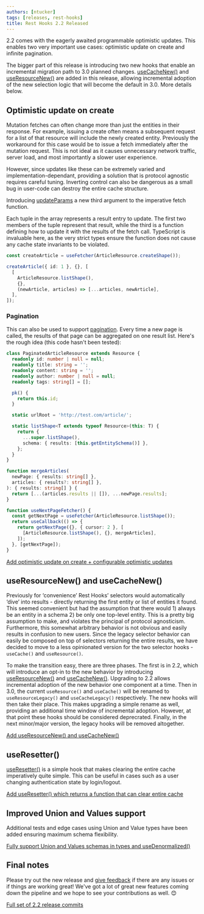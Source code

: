 ```yaml
---
authors: [ntucker]
tags: [releases, rest-hooks]
title: Rest Hooks 2.2 Released
---
```


2.2 comes with the eagerly awaited programmable optimistic updates. This enables two very important use cases:
optimistic update on create and infinite pagination.

The bigger part of this release is introducing two new hooks that enable an incremental migration path to
3.0 planned changes. [useCacheNew()](https://resthooks.io/docs/api/useCacheNew) and [useResourceNew()](https://resthooks.io/docs/api/useresourcenew) are added in this release, allowing incremental adoption of the new selection logic
that will become the default in 3.0. More details below.

<!--truncate-->

## Optimistic update on create

Mutation fetches can often change more than just the entities in their response. For example,
issuing a create often means a subsequent request for a list of that resource will include the newly
created entity. Previously the workaround for this case would be to issue a fetch immediately after
the mutation request. This is not ideal as it causes unnecessary network traffic, server load, and most
importantly a slower user experience.

However, since updates like these can be extremely varied and implementation-dependant, providing a solution
that is protocol agnostic requires careful tuning. Inverting control can also be dangerous as
a small bug in user-code can destroy the entire cache structure.

Introducing [updateParams](https://resthooks.io/docs/api/useFetcher#updateparams-destshape-destparams-updatefunction)
a new third argument to the imperative fetch function.

Each tuple in the array represents a result entry to update. The first two members of the tuple represent
that result, while the third is a function defining how to update it with the results of the fetch call.
TypeScript is invaluable here, as the very strict types ensure the function does not cause any cache state invariants
to be violated.

```typescript
const createArticle = useFetcher(ArticleResource.createShape());

createArticle({ id: 1 }, {}, [
  [
    ArticleResource.listShape(),
    {},
    (newArticle, articles) => [...articles, newArticle],
  ],
]);
```

### Pagination

This can also be used to support [pagination](/docs/guides/infinite-scrolling-pagination). Every time a new page is called, the results of that
page can be aggregated on one result list. Here's the rough idea (this code hasn't been tested):

```typescript
class PaginatedArticleResource extends Resource {
  readonly id: number | null = null;
  readonly title: string = '';
  readonly content: string = '';
  readonly author: number | null = null;
  readonly tags: string[] = [];

  pk() {
    return this.id;
  }

  static urlRoot = 'http://test.com/article/';

  static listShape<T extends typeof Resource>(this: T) {
    return {
      ...super.listShape(),
      schema: { results: [this.getEntitySchema()] },
    };
  }
}

function mergeArticles(
  newPage: { results: string[] },
  articles: { results?: string[] },
): { results: string[] } {
  return [...(articles.results || []), ...newPage.results];
}

function useNextPageFetcher() {
  const getNextPage = useFetcher(ArticleResource.listShape());
  return useCallback(() => {
    return getNextPage({}, { cursor: 2 }, [
      [ArticleResource.listShape(), {}, mergeArticles],
    ]);
  }, [getNextPage]);
}
```

[Add optimistic update on create + configurable optimistic updates](https://github.com/coinbase/rest-hooks/pull/153)

## useResourceNew() and useCacheNew()

Previously for ‘convenience’ Rest Hooks’ selectors would automatically ‘dive’ into results - directly returning the first entity or list of entities it found. This seemed convenient but had the assumption that there would 1) always be an entity in a schema 2) be only one top-level entity. This is a pretty big assumption to make, and violates the principal of protocol agnosticism. Furthermore, this somewhat arbitrary behavior is not obvious and easily results in confusion to new users. Since the legacy selector behavior can easily be composed on top of selectors
returning the entire results, we have decided to move to a less opinionated version for the two selector hooks - `useCache()` and `useResource()`.

To make the transition easy, there are three phases. The first is in 2.2, which will introduce an opt-in to the new behavior by introducing
[useResourceNew()](https://resthooks.io/docs/api/useresourcenew) and [useCacheNew()](https://resthooks.io/docs/api/useCacheNew). Upgrading to
2.2 allows incremental adoption of the new behavior one component at a time. Then in 3.0, the current `useResource()` and `useCache()` will be renamed to `useResourceLegacy()` and `useCacheLegacy()` respectively. The new hooks will then take their place. This makes upgrading a simple rename as well, providing an additional time window of incremental adoption. However, at that point these hooks should be considered deprecrated. Finally, in the next minor/major version, the legacy hooks will be removed altogether.

[Add useResourceNew() and useCacheNew()](https://github.com/coinbase/rest-hooks/pull/135)

## useResetter()

[useResetter()](https://resthooks.io/docs/api/useResetter) is a simple hook that makes clearing the entire cache imperatively quite simple. This can be useful in cases such as a user changing authentication state by login/logout.

[Add useResetter() which returns a function that can clear entire cache](https://github.com/coinbase/rest-hooks/pull/148)

## Improved Union and Values support

Additional tests and edge cases using Union and Value types have been added ensuring maximum schema flexibility.

[Fully support Union and Values schemas in types and useDenormalized()](https://github.com/coinbase/rest-hooks/pull/135)

## Final notes

Please try out the new release and [give feedback](https://github.com/coinbase/rest-hooks/issues)
if there are any issues or if things are working great! We've got a lot of great new features
coming down the pipeline and we hope to see your contributions as well. 😊

[Full set of 2.2 release commits](https://github.com/coinbase/rest-hooks/releases/tag/2.2.0)
